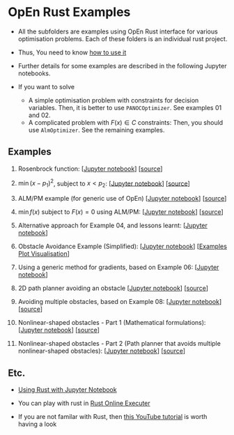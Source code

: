 # OpEn Rust Examples

- All the subfolders are examples using OpEn Rust interface for various optimisation problems. Each of these folders is an individual rust project.

- Thus, You need to know [how to use it](https://github.com/inmo-jang/optimisation_tutorial/blob/master/tools_examples/OpEn/examples_rust/How_to_use_rust.md)

- Further details for some examples are described in the following Jupyter notebooks.

- If you want to solve 
  - A simple optimisation problem with constraints for decision variables. Then, it is better to use `PANOCOptimizer`. See examples 01 and 02. 
  - A complicated problem with $F(x) \in C$ constraints: Then, you should use `AlmOptimizer`. See the remaining examples.

## Examples

01) Rosenbrock function: [[Jupyter notebook](https://github.com/inmo-jang/optimisation_tutorial/blob/master/tools_examples/OpEn/examples_rust/OpEn_Rust_example_01_02.ipynb)] [[source](https://github.com/inmo-jang/optimisation_tutorial/tree/master/tools_examples/OpEn/examples_rust/example_01_rosenbrock)]

02) $\min (x-p_1)^2$, subject to $x < p_2$: [[Jupyter notebook](https://github.com/inmo-jang/optimisation_tutorial/blob/master/tools_examples/OpEn/examples_rust/OpEn_Rust_example_01_02.ipynb)] [[source](https://github.com/inmo-jang/optimisation_tutorial/tree/master/tools_examples/OpEn/examples_rust/example_02)]

03) ALM/PM example (for generic use of OpEn) [[Jupyter notebook](https://github.com/inmo-jang/optimisation_tutorial/blob/master/tools_examples/OpEn/examples_rust/OpEn_Rust_example_03_ALMPM.ipynb)] [[source](https://github.com/inmo-jang/optimisation_tutorial/tree/master/tools_examples/OpEn/examples_rust/example_03_almpm)]

04) $\min f(x)$ subject to $F(x) = 0$ using ALM/PM: [[Jupyter notebook](https://github.com/inmo-jang/optimisation_tutorial/blob/master/tools_examples/OpEn/examples_rust/OpEn_Rust_example_04.ipynb)] [[source](https://github.com/inmo-jang/optimisation_tutorial/tree/master/tools_examples/OpEn/examples_rust/example_04)]

05) Alternative approach for Example 04, and lessons learnt: [[Jupyter notebook](https://github.com/inmo-jang/optimisation_tutorial/blob/master/tools_examples/OpEn/examples_rust/OpEn_Rust_example_05.ipynb)]

06) Obstacle Avoidance Example (Simplified): [[Jupyter notebook](https://github.com/inmo-jang/optimisation_tutorial/blob/master/tools_examples/OpEn/examples_rust/OpEn_Rust_examples_obs_avoidance_simplified.ipynb)] [[Examples Plot Visualisation](https://github.com/inmo-jang/optimisation_tutorial/blob/master/tools_examples/OpEn/examples_rust/OpEn_Rust_examples_obs_avoidance_plotcheck.ipynb)]

07) Using a generic method for gradients, based on Example 06: [[Jupyter notebook](https://github.com/inmo-jang/optimisation_tutorial/blob/master/tools_examples/OpEn/examples_rust/OpEn_Rust_examples_general_diff.ipynb)]

08) 2D path planner avoiding an obstacle [[Jupyter notebook](https://github.com/inmo-jang/optimisation_tutorial/blob/master/tools_examples/OpEn/examples_rust/OpEn_Rust_examples_path_planner.ipynb)] [[source](https://github.com/inmo-jang/optimisation_tutorial/tree/master/tools_examples/OpEn/examples_rust/example_08_pathplanning)]

09) Avoiding multiple obstacles, based on Example 08: [[Jupyter notebook](https://github.com/inmo-jang/optimisation_tutorial/blob/master/tools_examples/OpEn/examples_rust/OpEn_Rust_examples_multiple_obstacles.ipynb)] [[source](https://github.com/inmo-jang/optimisation_tutorial/tree/master/tools_examples/OpEn/examples_rust/example_09_multple_obstacles)] 

10) Nonlinear-shaped obstacles - Part 1 (Mathematical formulations): [[Jupyter notebook](https://github.com/inmo-jang/optimisation_tutorial/blob/master/tools_examples/OpEn/examples_rust/OpEn_Rust_examples_nonlinear_obstacles.ipynb)] [[source](https://github.com/inmo-jang/optimisation_tutorial/tree/master/tools_examples/OpEn/examples_rust/example_10_nonlinear_obstacles)]

11) Nonlinear-shaped obstacles - Part 2 (Path planner that avoids multiple nonlinear-shaped obstacles): [[Jupyter notebook](https://github.com/inmo-jang/optimisation_tutorial/blob/master/tools_examples/OpEn/examples_rust/OpEn_Rust_examples_nonlinear_obstacles_02.ipynb)] [[source](https://github.com/inmo-jang/optimisation_tutorial/tree/master/tools_examples/OpEn/examples_rust/example_11_nonlinear_obstacles)]
## Etc.



- [Using Rust with Jupyter Notebook](https://github.com/google/evcxr/tree/master/evcxr_jupyter) 

- You can play with rust in [Rust Online Executer](https://play.rust-lang.org/) 

- If you are not familar with Rust, then [this YouTube tutorial](https://www.youtube.com/watch?v=vOMJlQ5B-M0&list=PLVvjrrRCBy2JSHf9tGxGKJ-bYAN_uDCUL) is worth having a look
